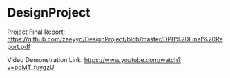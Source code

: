 # DesignProject



Project Final Report: https://github.com/zaeyyd/DesignProject/blob/master/DPB%20Final%20Report.pdf


Video Demonstration Link: https://www.youtube.com/watch?v=pqMT_fuygzU
